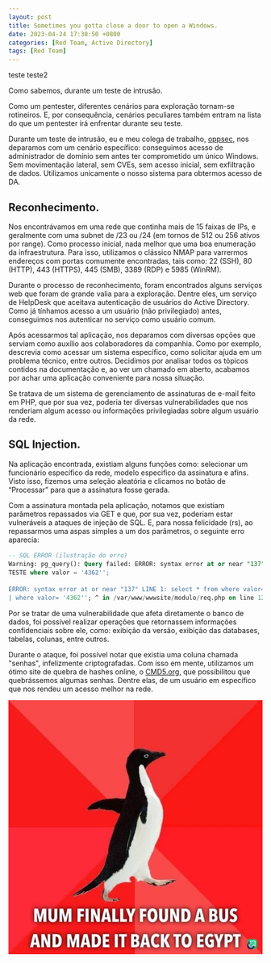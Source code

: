 ```yaml
---
layout: post
title: Sometimes you gotta close a door to open a Windows.
date: 2023-04-24 17:30:50 +0800
categories: [Red Team, Active Directory]
tags: [Red Team]
---
```


teste
teste2


Como sabemos, durante um teste de intrusão.

Como um pentester, diferentes cenários para exploração tornam-se rotineiros. E, por consequência, cenários peculiares também entram na lista do que um pentester irá enfrentar durante seu teste.

Durante um teste de intrusão, eu e meu colega de trabalho, [oppsec](https://www.linkedin.com/in/dansdm), nos deparamos com um cenário específico: conseguimos acesso de administrador de domínio sem antes ter comprometido um único Windows. Sem movimentação lateral, sem CVEs, sem acesso inicial, sem exfiltração de dados. Utilizamos unicamente o nosso sistema para obtermos acesso de DA.

## Reconhecimento.

Nos encontrávamos em uma rede que continha mais de 15 faixas de IPs, e geralmente com uma subnet de /23 ou /24 (em tornos de 512 ou 256 ativos por range). Como processo inicial, nada melhor que uma boa enumeração da infraestrutura. Para isso, utilizamos o clássico NMAP para varrermos endereços com portas comumente encontradas, tais como: 22 (SSH), 80 (HTTP), 443 (HTTPS), 445 (SMB), 3389 (RDP) e 5985 (WinRM).

Durante o processo de reconhecimento, foram encontrados alguns serviços web que foram de grande valia para a exploração. Dentre eles, um serviço de HelpDesk que aceitava autenticação de usuários do Active Directory. Como já tínhamos acesso a um usuário (não privilegiado) antes, conseguimos nos autenticar no serviço como usuário comum.

Após acessarmos tal aplicação, nos deparamos com diversas opções que serviam como auxílio aos colaboradores da companhia. Como por exemplo, descrevia como acessar um sistema específico, como solicitar ajuda em um problema técnico, entre outros. Decidimos por analisar todos os tópicos contidos na documentação e, ao ver um chamado em aberto, acabamos por achar uma aplicação conveniente para nossa situação.

Se tratava de um sistema de gerenciamento de assinaturas de e-mail feito em PHP, que por sua vez, poderia ter diversas vulnerabilidades que nos renderiam algum acesso ou informações privilegiadas sobre algum usuário da rede.

## SQL Injection.

Na aplicação encontrada, existiam alguns funções como: selecionar um funcionário específico da rede, modelo especifico da assinatura e afins. Visto isso, fizemos uma seleção aleatória e clicamos no botão de “Processar” para que a assinatura fosse gerada.

Com a assinatura montada pela aplicação, notamos que existiam parâmetros repassados via GET e que, por sua vez, poderiam estar vulneráveis a ataques de injeção de SQL. E, para nossa felicidade (rs), ao repassarmos uma aspas simples a um dos parâmetros, o seguinte erro aparecia:

```sql
-- SQL ERROR (ilustração do erro)
Warning: pg_query(): Query failed: ERROR: syntax error at or near "137" LINE 3: select * from
TESTE where valor = '4362'';

ERROR: syntax error at or near "137" LINE 1: select * from where valor= '4362'; ^
| where valor= '4362''; ^ in /var/www/wwwsite/modulo/req.php on line 122'
```

Por se tratar de uma vulnerabilidade que afeta diretamente o banco de dados, foi possível realizar operações que retornassem informações confidenciais sobre ele, como: exibição da versão, exibição das databases, tabelas, colunas, entre outros.

Durante o ataque, foi possível notar que existia uma coluna chamada "senhas", infelizmente criptografadas. Com isso em mente, utilizamos um ótimo site de quebra de hashes online, o [CMD5.org](https://www.cmd5.org/), que possibilitou que quebrássemos algumas senhas. Dentre elas, de um usuário em específico que nos rendeu um acesso melhor na rede.

![Desktop View](/assets/imagens/posts/a.jpeg)

